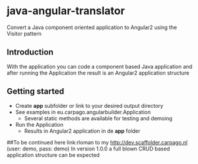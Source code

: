 # java-angular-translator
Convert a Java component oriented application to Angular2 using the Visitor pattern

## Introduction
With the application you can code a component based Java application and after running the Application the result is an Angular2 application structure

## Getting started
* Create **app** subfolder or link to your desired output directory
* See examples in eu.carpago.angularbuilder.Application
  * Several static methods are available for testing and demoing
* Run the Application
  * Results in Angular2 application in de **app** folder 

##To be continued here link:rloman to my http://dev.scaffolder.carpago.nl  (user: demo, pass: demo)
In version 1.0.0 a full blown CRUD based application structure can be expected
